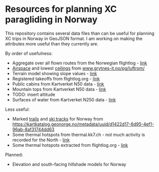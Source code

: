 # Resources for planning XC paragliding in Norway

This repository contains several data files than can be useful for planning XC trips in Norway in GeoJSON format.
I am working on making the attributes more useful than they currently are. 

By order of usefulness:

* Aggregate over all flown routes from the Norwegian flightlog - [link](https://github.com/relet/pg-xc/blob/master/geojson/routes.geojson)
* [Airspace](https://github.com/relet/pg-xc/blob/master/geojson/luftrom.geojson) and lowest [ceilings](https://github.com/relet/pg-xc/blob/master/geojson/ceilings.geojson) from www.grytnes-it.no/pg/luftrom/ 
* Terrain model showing slope values - [link](https://drive.google.com/folderview?id=0B7wcsWcf-oh1ZllZQl9qQmh1bTA&usp=sharing)
* Registered takeoffs from flightlog.org - [link](https://github.com/relet/pg-xc/blob/master/geojson/takeoffs.geojson)
* Public cabins from Kartverket N50 data  - [link](https://github.com/relet/pg-xc/blob/master/geojson/hytter.geojson)
* Mountain tops from Kartverket N50 data - [link](https://github.com/relet/pg-xc/blob/master/geojson/topper.geojson)
 * TODO: insert altitude
* Surfaces of water from Kartverket N250 data - [link](https://github.com/relet/pg-xc/blob/master/geojson/water.geojson)
 
Less useful:

* Marked [trails](https://github.com/relet/pg-xc/blob/master/geojson/fotruter.geojson.gz) and [ski tracks](https://github.com/relet/pg-xc/blob/master/geojson/skiloyper.geojson) for Norway from https://kartkatalog.geonorge.no/metadata/uuid/d1422d17-6d95-4ef1-96ab-8af31744dd63
* Some thermal hotspots from thermal.kk7.ch - not much activity is recorded for the North - [link](https://github.com/relet/pg-xc/blob/master/geojson/hotspots.geojson)
* Some thermal hotspots extracted from flightlog.org - [link](https://github.com/relet/pg-xc/blob/master/geojson/hotspots_flightlog.geojson)

Planned:

* Elevation and south-facing hillshade models for Norway

